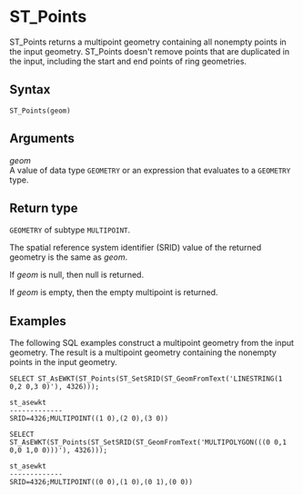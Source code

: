 # ST\_Points<a name="ST_Points-function"></a>

ST\_Points returns a multipoint geometry containing all nonempty points in the input geometry\. ST\_Points doesn't remove points that are duplicated in the input, including the start and end points of ring geometries\.

## Syntax<a name="ST_Points-function-syntax"></a>

```
ST_Points(geom)
```

## Arguments<a name="ST_Points-function-arguments"></a>

 *geom*   
A value of data type `GEOMETRY` or an expression that evaluates to a `GEOMETRY` type\. 

## Return type<a name="ST_Points-function-return"></a>

`GEOMETRY` of subtype `MULTIPOINT`\. 

The spatial reference system identifier \(SRID\) value of the returned geometry is the same as *geom*\. 

If *geom* is null, then null is returned\. 

If *geom* is empty, then the empty multipoint is returned\. 

## Examples<a name="ST_Points-function-examples"></a>

The following SQL examples construct a multipoint geometry from the input geometry\. The result is a multipoint geometry containing the nonempty points in the input geometry\.

```
SELECT ST_AsEWKT(ST_Points(ST_SetSRID(ST_GeomFromText('LINESTRING(1 0,2 0,3 0)'), 4326)));
```

```
st_asewkt
-------------
SRID=4326;MULTIPOINT((1 0),(2 0),(3 0))
```

```
SELECT ST_AsEWKT(ST_Points(ST_SetSRID(ST_GeomFromText('MULTIPOLYGON(((0 0,1 0,0 1,0 0)))'), 4326)));
```

```
st_asewkt
-------------
SRID=4326;MULTIPOINT((0 0),(1 0),(0 1),(0 0))
```